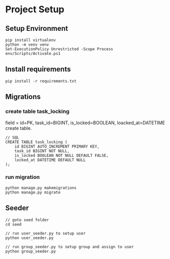 # Project Setup
## Setup Environment
```pip install virtualenv
pip install virtualenv
python -m venv venv
Set-ExecutionPolicy Unrestricted -Scope Process
env/Scripts/Activate.ps1
```

## Install requirements
```
pip install -r requirements.txt
```

## Migrations

### create table task_locking
field = id=PK, task_id=BIGINT, is_locked=BOOLEAN, loacked_at=DATETIME
create table.
```
// SQL
CREATE TABLE task_locking (
    id BIGINT AUTO_INCREMENT PRIMARY KEY,
    task_id BIGINT NOT NULL,
    is_locked BOOLEAN NOT NULL DEFAULT FALSE,
    locked_at DATETIME DEFAULT NULL
);
```

### run migration
```
python manage.py makemigrations
python manage.py migrate
```

## Seeder
```
// goto seed folder
cd seed

// run user_seeder.py to setup user
python user_seeder.py

// run group_seeder.py to setup group and assign to user
python group_seeder.py
```

